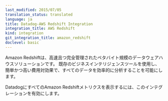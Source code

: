 ```yaml
---
last_modified: 2015/07/05
translation_status: translated
language: ja
title: Datadog-AWS Redshift Integration
integration_title: AWS Redshift
kind: integration
git_integration_title: amazon_redshift
doclevel: basic
---
```


<!-- Amazon Redshift is a fast, fully managed, petabyte-scale data warehouse solution that makes it simple and cost-effective to efficiently analyze all your data using your existing business intelligence tools.

Enable this integration to see in Datadog all your Redshift metrics. -->


Amazon Redshiftは、高速且つ完全管理されたペタバイト規模のデータウェアハウスソリューションです。
既存のビジネスインテリジェンスツールを使用し、簡単かつ高い費用対効果で、すべてのデータを効率的に分析することを可能にします。

DatadogにすべてのAmazon Redshiftメトリクスを表示するには、このインテグレーションを有効にします。
